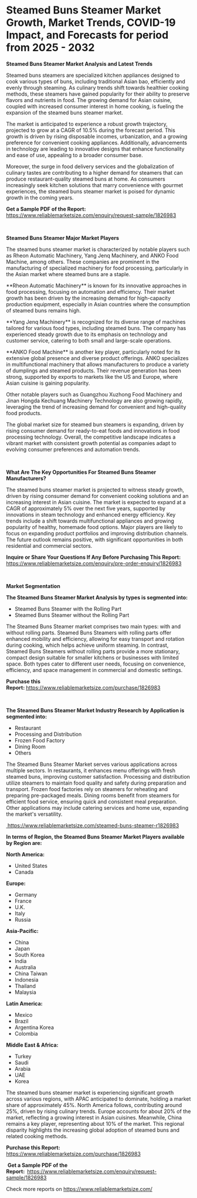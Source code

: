 <p><h1>Steamed Buns Steamer Market Growth, Market Trends, COVID-19 Impact, and Forecasts for period from 2025 - 2032</h1></p><p><strong>Steamed Buns Steamer Market Analysis and Latest Trends</strong></p>
<p><p>Steamed buns steamers are specialized kitchen appliances designed to cook various types of buns, including traditional Asian bao, efficiently and evenly through steaming. As culinary trends shift towards healthier cooking methods, these steamers have gained popularity for their ability to preserve flavors and nutrients in food. The growing demand for Asian cuisine, coupled with increased consumer interest in home cooking, is fueling the expansion of the steamed buns steamer market.</p><p>The market is anticipated to experience a robust growth trajectory, projected to grow at a CAGR of 10.5% during the forecast period. This growth is driven by rising disposable incomes, urbanization, and a growing preference for convenient cooking appliances. Additionally, advancements in technology are leading to innovative designs that enhance functionality and ease of use, appealing to a broader consumer base. </p><p>Moreover, the surge in food delivery services and the globalization of culinary tastes are contributing to a higher demand for steamers that can produce restaurant-quality steamed buns at home. As consumers increasingly seek kitchen solutions that marry convenience with gourmet experiences, the steamed buns steamer market is poised for dynamic growth in the coming years.</p></p>
<p><strong>Get a Sample PDF of the Report:&nbsp;</strong> <a href="https://www.reliablemarketsize.com/enquiry/request-sample/1826983?utm_campaign=2233&utm_medium=2&utm_source=Github&utm_content=ia&utm_term=09022025&utm_id=steamed-buns-steamer">https://www.reliablemarketsize.com/enquiry/request-sample/1826983</a></p>
<p>&nbsp;</p>
<p><strong>Steamed Buns Steamer Major Market Players</strong></p>
<p><p>The steamed buns steamer market is characterized by notable players such as Rheon Automatic Machinery, Yang Jenq Machinery, and ANKO Food Machine, among others. These companies are prominent in the manufacturing of specialized machinery for food processing, particularly in the Asian market where steamed buns are a staple.</p><p>**Rheon Automatic Machinery** is known for its innovative approaches in food processing, focusing on automation and efficiency. Their market growth has been driven by the increasing demand for high-capacity production equipment, especially in Asian countries where the consumption of steamed buns remains high. </p><p>**Yang Jenq Machinery** is recognized for its diverse range of machines tailored for various food types, including steamed buns. The company has experienced steady growth due to its emphasis on technology and customer service, catering to both small and large-scale operations. </p><p>**ANKO Food Machine** is another key player, particularly noted for its extensive global presence and diverse product offerings. ANKO specializes in multifunctional machinery that allows manufacturers to produce a variety of dumplings and steamed products. Their revenue generation has been strong, supported by exports to markets like the US and Europe, where Asian cuisine is gaining popularity.</p><p>Other notable players such as Guangzhou Xuzhong Food Machinery and Jinan Hongda Kechuang Machinery Technology are also growing rapidly, leveraging the trend of increasing demand for convenient and high-quality food products.</p><p>The global market size for steamed bun steamers is expanding, driven by rising consumer demand for ready-to-eat foods and innovations in food processing technology. Overall, the competitive landscape indicates a vibrant market with consistent growth potential as companies adapt to evolving consumer preferences and automation trends.</p></p>
<p>&nbsp;</p>
<p><strong>What Are The Key Opportunities For Steamed Buns Steamer Manufacturers?</strong></p>
<p><p>The steamed buns steamer market is projected to witness steady growth, driven by rising consumer demand for convenient cooking solutions and an increasing interest in Asian cuisine. The market is expected to expand at a CAGR of approximately 5% over the next five years, supported by innovations in steam technology and enhanced energy efficiency. Key trends include a shift towards multifunctional appliances and growing popularity of healthy, homemade food options. Major players are likely to focus on expanding product portfolios and improving distribution channels. The future outlook remains positive, with significant opportunities in both residential and commercial sectors.</p></p>
<p><strong>Inquire or Share Your Questions If Any Before Purchasing This Report:</strong> <a href="https://www.reliablemarketsize.com/enquiry/pre-order-enquiry/1826983?utm_campaign=2233&utm_medium=2&utm_source=Github&utm_content=ia&utm_term=09022025&utm_id=steamed-buns-steamer">https://www.reliablemarketsize.com/enquiry/pre-order-enquiry/1826983</a></p>
<p>&nbsp;</p>
<p><strong>Market Segmentation</strong></p>
<p><strong>The Steamed Buns Steamer Market Analysis by types is segmented into:</strong></p>
<p><ul><li>Steamed Buns Steamer with the Rolling Part</li><li>Steamed Buns Steamer without the Rolling Part</li></ul></p>
<p><p>The Steamed Buns Steamer market comprises two main types: with and without rolling parts. Steamed Buns Steamers with rolling parts offer enhanced mobility and efficiency, allowing for easy transport and rotation during cooking, which helps achieve uniform steaming. In contrast, Steamed Buns Steamers without rolling parts provide a more stationary, compact design suitable for smaller kitchens or businesses with limited space. Both types cater to different user needs, focusing on convenience, efficiency, and space management in commercial and domestic settings.</p></p>
<p><strong>Purchase this Report:&nbsp;</strong><a href="https://www.reliablemarketsize.com/purchase/1826983?utm_campaign=2233&utm_medium=2&utm_source=Github&utm_content=ia&utm_term=09022025&utm_id=steamed-buns-steamer">https://www.reliablemarketsize.com/purchase/1826983</a></p>
<p>&nbsp;</p>
<p><strong>The Steamed Buns Steamer Market Industry Research by Application is segmented into:</strong></p>
<p><ul><li>Restaurant</li><li>Processing and Distribution</li><li>Frozen Food Factory</li><li>Dining Room</li><li>Others</li></ul></p>
<p><p>The Steamed Buns Steamer Market serves various applications across multiple sectors. In restaurants, it enhances menu offerings with fresh steamed buns, improving customer satisfaction. Processing and distribution utilize steamers to maintain food quality and safety during preparation and transport. Frozen food factories rely on steamers for reheating and preparing pre-packaged meals. Dining rooms benefit from steamers for efficient food service, ensuring quick and consistent meal preparation. Other applications may include catering services and home use, expanding the market's versatility.</p></p>
<p><a href="https://www.reliablemarketsize.com/steamed-buns-steamer-r1826983?utm_campaign=2233&utm_medium=2&utm_source=Github&utm_content=ia&utm_term=09022025&utm_id=steamed-buns-steamer">&nbsp;https://www.reliablemarketsize.com/steamed-buns-steamer-r1826983</a></p>
<p><strong>In terms of Region, the Steamed Buns Steamer Market Players available by Region are:</strong></p>
<p>
    <p> <strong> North America: </strong>
        <ul>
            <li>United States</li>
            <li>Canada</li>
        </ul>
        </p> 
    <p> <strong> Europe: </strong>
        <ul>
            <li>Germany</li>
            <li>France</li>
            <li>U.K.</li>
            <li>Italy</li>
            <li>Russia</li>
        </ul>
        </p> 
    <p> <strong> Asia-Pacific: </strong>
        <ul>
            <li>China</li>
            <li>Japan</li>
            <li>South Korea</li>
            <li>India</li>
            <li>Australia</li>
            <li>China Taiwan</li>
            <li>Indonesia</li>
            <li>Thailand</li>
            <li>Malaysia</li>
        </ul>
        </p> 
    <p> <strong> Latin America: </strong>
        <ul>
            <li>Mexico</li>
            <li>Brazil</li>
            <li>Argentina Korea</li>
            <li>Colombia</li>
        </ul>
        </p> 
    <p> <strong> Middle East & Africa: </strong>
        <ul>
            <li>Turkey</li>
            <li>Saudi</li>
            <li>Arabia</li>
            <li>UAE</li>
            <li>Korea</li>
        </ul>
    </p>
    </p>
<p><p>The steamed buns steamer market is experiencing significant growth across various regions, with APAC anticipated to dominate, holding a market share of approximately 45%. North America follows, contributing around 25%, driven by rising culinary trends. Europe accounts for about 20% of the market, reflecting a growing interest in Asian cuisines. Meanwhile, China remains a key player, representing about 10% of the market. This regional disparity highlights the increasing global adoption of steamed buns and related cooking methods.</p></p>
<p><strong>Purchase this Report: </strong><a href="https://www.reliablemarketsize.com/purchase/1826983?utm_campaign=2233&utm_medium=2&utm_source=Github&utm_content=ia&utm_term=09022025&utm_id=steamed-buns-steamer">https://www.reliablemarketsize.com/purchase/1826983</a></p>
<p>&nbsp;<strong>Get a Sample PDF of the Report:&nbsp;&nbsp;</strong><a href="https://www.reliablemarketsize.com/enquiry/request-sample/1826983?utm_campaign=2233&utm_medium=2&utm_source=Github&utm_content=ia&utm_term=09022025&utm_id=steamed-buns-steamer">https://www.reliablemarketsize.com/enquiry/request-sample/1826983</a></p>
<p><strong></strong></p>
<p>Check more reports on <a href="https://www.reliablemarketsize.com/?utm_campaign=2233&utm_medium=2&utm_source=Github&utm_content=ia&utm_term=09022025&utm_id=steamed-buns-steamer">https://www.reliablemarketsize.com/</a></p>